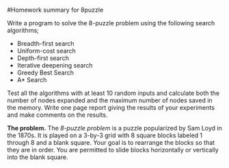 #Homework summary for 8puzzle

Write a program to solve the 8-puzzle problem using the following search algorithms;

* Breadth-first search
* Uniform-cost search
* Depth-first search
* Iterative deepening search
* Greedy Best Search
* A* Search

Test all the algorithms with at least 10 random inputs and calculate both the number of nodes expanded and the maximum number of nodes saved in the memory. Write one page report giving the results of your experiments and make comments on the results. 

**The problem.** The *8-puzzle problem* is a puzzle popularized by Sam Loyd in the 1870s. It is played on a 3-by-3 grid with 8 square blocks labeled 1 through 8 and a blank square. Your goal is to rearrange the blocks so that they are in order. You are permitted to slide blocks horizontally or vertically into the blank square.
